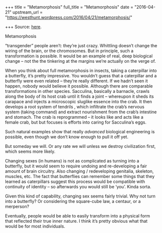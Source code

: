 +++
title = "Metamorphosis"
full_title = "Metamorphosis"
date = "2016-04-21"
upstream_url = "https://westhunt.wordpress.com/2016/04/21/metamorphosis/"

+++
Source: [here](https://westhunt.wordpress.com/2016/04/21/metamorphosis/).

Metamorphosis

“transgender” people aren’t: they’re just crazy. Whittling doesn’t
change the wiring of the brain, or the chromosomes. But in principle,
such a transformation is possible. It would be an example of real, deep
biological change – not the the tinkering at the margins we’re actually
on the verge of.

When you think about full metamorphosis in insects, taking a caterpillar
into a butterfly, it’s pretty impressive. You wouldn’t guess that a
caterpillar and a butterfly were even related – they’re really
different. If we hadn’t seen it happen, nobody would believe it
possible. Although there are comparable transformations in other
species. Sacculina, basically a barnacle, crawls along the body of its
host crab until it finds a joint – whereupon it sheds its carapace and
injects a microscopic sluglike essence into the crab. It then develops a
root system of tendrils , which infiltrate the crab’s nervous system
(taking command) and extract nourishment from the crab’s intestine and
stomach. The crab is reprogrammed – it looks like and acts like a female
crab, but but focuses is efforts into caring for Sacculina’s eggs.

Such natural examples show that really *advanced* biological engineering
is possible, even though we don’t know enough to pull it off yet.

But someday we will. Or any rate we will unless we destroy civilization
first, which seems more likely.

Changing sexes (in humans) is not as complicated as turning into a
butterfly, but it would seem to require undoing and re-developing a fair
amount of brain circuitry. Also changing / redeveloping genitalia,
skeleton, muscles, etc. The fact that butterflies can remember some
things that they learned as caterpillars suggest this process would be
compatible with continuity of identity – so afterwards you would still
be ‘you’. Kinda sorta.

Given this kind of capability, changing sex seems fairly trivial. Why
not turn into a butterfly? Or considering the square-cube law, a
centaur, or a merperson?

Eventually, people would be able to easily transform into a physical
form that reflected their true inner nature. I think it’s pretty obvious
what that would be for most individuals.

